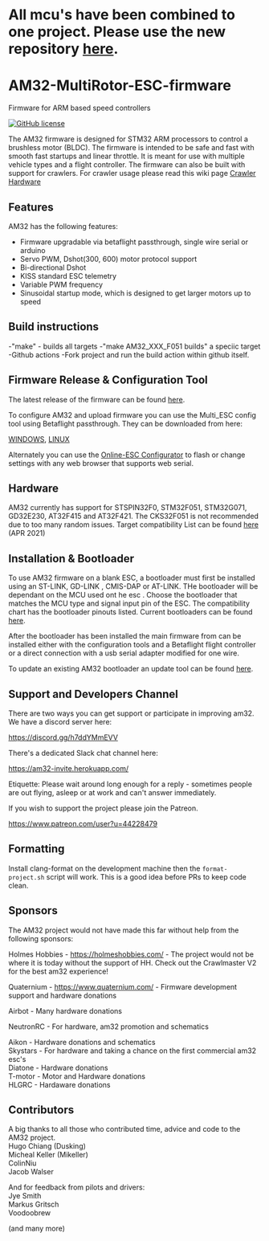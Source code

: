 # All mcu's have been combined to one project. Please use the new repository [here](https://github.com/am32-firmware/AM32).

# AM32-MultiRotor-ESC-firmware
Firmware for ARM based speed controllers
<p align="left">
  <a href="/LICENSE"><img src="https://img.shields.io/badge/license-GPL--3.0-brightgreen" alt="GitHub license" /></a>
</p>

The AM32 firmware is designed for STM32 ARM processors to control a brushless motor (BLDC).
The firmware is intended to be safe and fast with smooth fast startups and linear throttle. It is meant for use with multiple vehicle types and a flight controller. The firmware can also be built with support for crawlers. For crawler usage please read this wiki page [Crawler Hardware](https://github.com/AlkaMotors/AM32-MultiRotor-ESC-firmware/wiki/Crawler-Hardware-and-AM32)

## Features

AM32 has the following features:

- Firmware upgradable via betaflight passthrough, single wire serial or arduino
- Servo PWM, Dshot(300, 600) motor protocol support
- Bi-directional Dshot
- KISS standard ESC telemetry
- Variable PWM frequency
- Sinusoidal startup mode, which is designed to get larger motors up to speed
## Build instructions
-"make" - builds all targets
-"make AM32_XXX_F051 builds" a speciic target
-Github actions
-Fork project and run the build action within github itself.

## Firmware Release & Configuration Tool

The latest release of the firmware can be found [here](https://github.com/AlkaMotors/AM32-MultiRotor-ESC-firmware/releases/).

To configure AM32 and upload firmware you can use the Multi_ESC config tool using Betaflight passthrough. They can be downloaded from here:

[WINDOWS](https://drive.google.com/file/d/1qw2f7nM6OZftIE5GTgMPWB5zXCELxYG9/view?usp=sharing),
[LINUX](https://drive.google.com/file/d/1QtSKwp3RT6sncPADsPkmdasGqNIk68HH/view?usp=sharing)

Alternately you can use the [Online-ESC Configurator](https://esc-configurator.com/) to flash or change settings with any web browser that supports web serial.



## Hardware
AM32 currently has support for STSPIN32F0, STM32F051, STM32G071, GD32E230, AT32F415 and AT32F421.
The CKS32F051 is not recommended due to too many random issues.
Target compatibility List can be found [here](https://github.com/AlkaMotors/AM32-MultiRotor-ESC-firmware/wiki/List-of-Supported-Hardware) (APR 2021)


## Installation & Bootloader

To use AM32 firmware on a blank ESC, a bootloader must first be installed using an ST-LINK, GD-LINK , CMIS-DAP or AT-LINK.  THe bootloader will be dependant on the MCU used ont he esc . Choose the bootloader that matches the MCU type and signal input pin of the ESC.
The compatibility chart has the bootloader pinouts listed.
Current bootloaders can be found [here](https://github.com/AlkaMotors/AM32_Bootloader_F051/tree/main/Bootloaders).

After the bootloader has been installed the main firmware from can be installed either with the configuration tools and a Betaflight flight controller or a direct connection with a usb serial adapter modified for one wire.

To update an existing AM32 bootloader an update tool can be found [here](https://github.com/AlkaMotors/F051_Bootloader_Updater/releases).

## Support and Developers Channel
There are two ways you can get support or participate in improving am32.
We have a discord server here:

https://discord.gg/h7ddYMmEVV

There's a dedicated Slack chat channel here:

https://am32-invite.herokuapp.com/

Etiquette: Please wait around long enough for a reply - sometimes people are out flying, asleep or at work and can't answer immediately. 

If you wish to support the project please join the Patreon.

https://www.patreon.com/user?u=44228479


## Formatting
Install clang-format on the development machine then the `format-project.sh` script will work. This is a good idea before PRs to keep code clean.

## Sponsors
The AM32 project would not have made this far without help from the following sponsors:

Holmes Hobbies - https://holmeshobbies.com/ - The project would not be where it is today without the support of HH. Check out the Crawlmaster V2 for the best am32 experience!

Quaternium - https://www.quaternium.com/ - Firmware development support and hardware donations

Airbot - Many hardware donations

NeutronRC - For hardware, am32 promotion and schematics 

Aikon - Hardware donations and schematics\
Skystars  - For hardware and taking a chance on the first commercial am32 esc's\
Diatone - Hardware donations\
T-motor - Motor and Hardware donations\
HLGRC  - Hardaware donations

## Contributors
A big thanks to all those who contributed time, advice and code to the AM32 project.\
Hugo Chiang (Dusking)\
Micheal Keller (Mikeller)\
ColinNiu\
Jacob Walser

And for feedback from pilots and drivers:\
Jye Smith\
Markus Gritsch\
Voodoobrew

(and many more)
